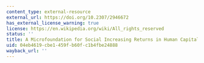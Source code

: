 ```yaml
---
content_type: external-resource
external_url: https://doi.org/10.2307/2946672
has_external_license_warning: true
license: https://en.wikipedia.org/wiki/All_rights_reserved
status: ''
title: A Microfoundation for Social Increasing Returns in Human Capital Accumulation
uid: 04eb4619-cbe1-459f-b60f-c1b4fbe24888
wayback_url: ''
---
```

